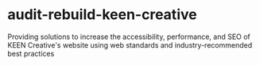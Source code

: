 # audit-rebuild-keen-creative
Providing solutions to increase the accessibility, performance, and SEO of KEEN Creative's website using web standards and industry-recommended best practices
